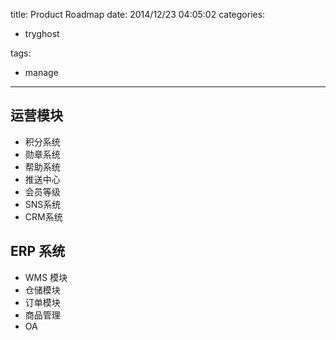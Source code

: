 title: Product Roadmap
date: 2014/12/23 04:05:02
categories:
 - tryghost

tags:
 - manage 



---

## 运营模块
 * 积分系统
 * 勋章系统
 * 帮助系统
 * 推送中心
 * 会员等级
 * SNS系统
 * CRM系统 

## ERP 系统
 * WMS 模块
 * 仓储模块
 * 订单模块
 * 商品管理
 * OA






